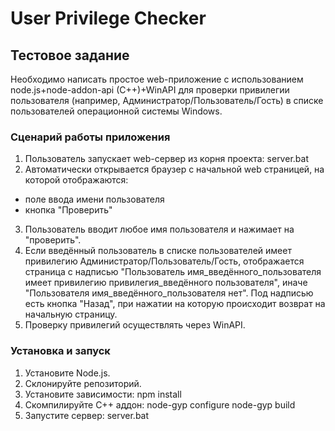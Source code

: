 # User Privilege Checker

## Тестовое задание

Необходимо написать простое web-приложение с использованием node.js+node-addon-api (C++)+WinAPI для проверки привилегии пользователя (например, Администратор/Пользователь/Гость) в списке пользователей операционной системы Windows.

### Сценарий работы приложения

1. Пользователь запускает web-сервер из корня проекта: server.bat
2. Автоматически открывается браузер с начальной web страницей, на которой отображаются:
- поле ввода имени пользователя
- кнопка "Проверить"
3. Пользователь вводит любое имя пользователя и нажимает на "проверить".
4. Если введённый пользователь в списке пользователей имеет привилегию Администратор/Пользователь/Гость, отображается страница с надписью "Пользователь имя_введённого_пользователя имеет привилегию привилегия_введённого пользователя", иначе "Пользователя имя_введённого_пользователя нет". Под надписью есть кнопка "Назад", при нажатии на которую происходит возврат на начальную страницу.
5. Проверку привилегий осуществлять через WinAPI.

### Установка и запуск

1. Установите Node.js.
2. Склонируйте репозиторий.
3. Установите зависимости: npm install
4. Скомпилируйте C++ аддон:
   node-gyp configure
   node-gyp build
5. Запустите сервер:
   server.bat

